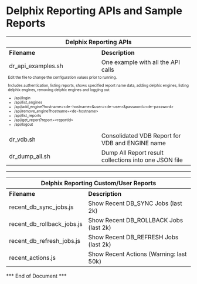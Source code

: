 # Delphix Reporting APIs and Sample Reports

<table>

  <tr>
   <th align="center" colspan=2>Delphix Reporting APIs</th>
  </tr>
  
  <tr>
   <th align="left">Filename</th>
   <th align="left">Description</th>
  </tr>
  
  <tr>
   <td>dr_api_examples.sh </td>
   <td align="left">One example with all the API calls</td>
  </tr>
  
  <tr>
    <td colspan=2 style="font-size:10px;">
Edit the file to change the configuration values prior to running.

Includes authentication, listing reports, shows specified report name data, adding delphix engines, listing delphix engines, removing delphix engines and logging out 

<ul>
  <li>/api/login</li>
  <li>/api/list_engines</li>
  <li>/api/add_engine?hostname=&lt;de-hostname&gt;&user=&lt;de-user&gt;&password=&lt;de-password&gt;</li>
  <li>/api/remove_engine?hostname=&lt;de-hostname&gt;</li>
  <li>/api/list_reports</li>
  <li>/api/get_report?report=&lt;reportId&gt;</li>
  <li>/api/logout</li>
</ul>
  </td>
  </tr>
  
  <tr>
   <td>dr_vdb.sh </td>
   <td align="left">Consolidated VDB Report for VDB and ENGINE name</td>
  </tr>
  
  <tr>
   <td>dr_dump_all.sh </td>
   <td align="left" width="50%">Dump All Report result collections into one JSON file</td>
  </tr>
 
 </table>
 
 <hr color=teal size=3 />
 
 <table width="700">

  <tr>
   <th align="center" colspan=2>Delphix Reporting Custom/User Reports</th>
  </tr>
  
  <tr>
   <th align="left">Filename</th>
   <th align="left">Description</th>
  </tr>
  
  <tr>
   <td>recent_db_sync_jobs.js</td>
   <td align="left">Show Recent DB_SYNC Jobs (last 2k)</td>
  </tr>

  <tr>
   <td>recent_db_rollback_jobs.js</td>
   <td align="left">Show Recent DB_ROLLBACK Jobs (last 2k)</td>
  </tr>
  
  <tr>
   <td>recent_db_refresh_jobs.js</td>
   <td align="left">Show Recent DB_REFRESH Jobs (last 2k)</td>
  </tr>
  
  <tr>
   <td>recent_actions.js</td>
   <td align="left">Show Recent Actions (Warning: last 50k)</td>
  </tr>
  
  </table>
  
*** End of Document ***
